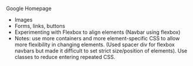 Google Homepage 

- Images
- Forms, links, buttons
- Experimenting with Flexbox to align elements (Navbar using flexbox)
- Notes: use more containers and more element-specific CSS to allow more flexibility in changing elements. (Used spacer div for flexbox navbars but made it difficult to set strict size/position of elements). Use classes to reduce entering repeated CSS.
